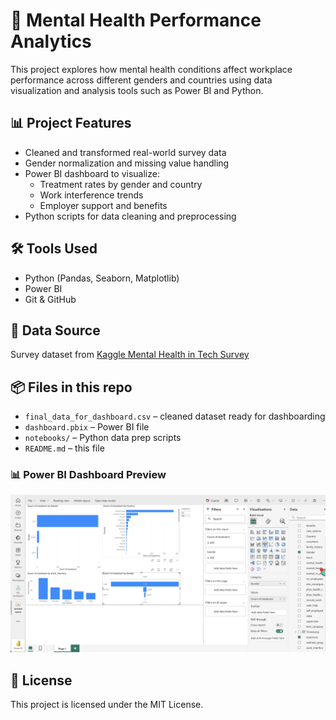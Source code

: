 # 🧠 Mental Health Performance Analytics

This project explores how mental health conditions affect workplace performance across different genders and countries using data visualization and analysis tools such as Power BI and Python.

## 📊 Project Features

- Cleaned and transformed real-world survey data
- Gender normalization and missing value handling
- Power BI dashboard to visualize:
  - Treatment rates by gender and country
  - Work interference trends
  - Employer support and benefits
- Python scripts for data cleaning and preprocessing

## 🛠 Tools Used

- Python (Pandas, Seaborn, Matplotlib)
- Power BI
- Git & GitHub

## 📁 Data Source

Survey dataset from [Kaggle Mental Health in Tech Survey](https://www.kaggle.com/datasets/osmi/mental-health-in-tech-survey)

## 📦 Files in this repo

- `final_data_for_dashboard.csv` – cleaned dataset ready for dashboarding
- `dashboard.pbix` – Power BI file
- `notebooks/` – Python data prep scripts
- `README.md` – this file
### 📊 Power BI Dashboard Preview

![Dashboard Screenshot](Screenshot%202025-07-09%20at%2011.26.48%20AM.png)

## 📜 License

This project is licensed under the MIT License.

